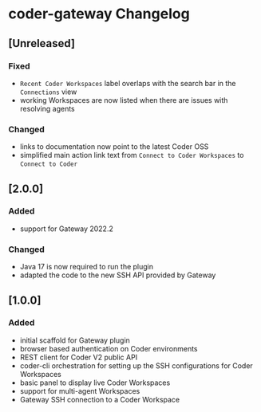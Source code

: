 <!-- Keep a Changelog guide -> https://keepachangelog.com -->

# coder-gateway Changelog

## [Unreleased]
### Fixed
- `Recent Coder Workspaces` label overlaps with the search bar in the `Connections` view
- working Workspaces are now listed when there are issues with resolving agents  

### Changed
- links to documentation now point to the latest Coder OSS
- simplified main action link text from `Connect to Coder Workspaces` to `Connect to Coder`

## [2.0.0]
### Added
- support for Gateway 2022.2


### Changed
- Java 17 is now required to run the plugin
- adapted the code to the new SSH API provided by Gateway

## [1.0.0]
### Added
- initial scaffold for Gateway plugin
- browser based authentication on Coder environments
- REST client for Coder V2 public API
- coder-cli orchestration for setting up the SSH configurations for Coder Workspaces
- basic panel to display live Coder Workspaces
- support for multi-agent Workspaces
- Gateway SSH connection to a Coder Workspace